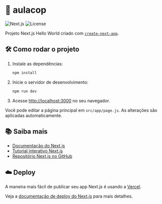 
# 🚀 aulacop

![Next.js](https://img.shields.io/badge/Next.js-13-blue?logo=next.js)
![License](https://img.shields.io/badge/license-MIT-green)

Projeto Next.js Hello World criado com [`create-next-app`](https://nextjs.org/docs/app/api-reference/cli/create-next-app).



## 🛠️ Como rodar o projeto

1. Instale as dependências:
	```bash
	npm install
	```
2. Inicie o servidor de desenvolvimento:
	```bash
	npm run dev
	```
3. Acesse [http://localhost:3000](http://localhost:3000) no seu navegador.

Você pode editar a página principal em `src/app/page.js`. As alterações são aplicadas automaticamente.


## 📚 Saiba mais

- [Documentação do Next.js](https://nextjs.org/docs)
- [Tutorial interativo Next.js](https://nextjs.org/learn)
- [Repositório Next.js no GitHub](https://github.com/vercel/next.js)


## ☁️ Deploy

A maneira mais fácil de publicar seu app Next.js é usando a [Vercel](https://vercel.com/new?utm_medium=default-template&filter=next.js&utm_source=create-next-app&utm_campaign=create-next-app-readme).

Veja a [documentação de deploy do Next.js](https://nextjs.org/docs/app/building-your-application/deploying) para mais detalhes.

